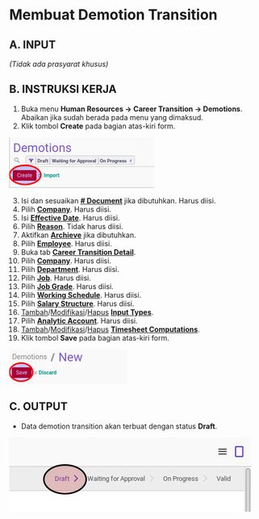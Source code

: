 # Membuat Demotion Transition

## A. INPUT

*(Tidak ada prasyarat khusus)*

## B. INSTRUKSI KERJA

1. Buka menu **Human Resources -> Career Transition -> Demotions**. Abaikan jika sudah berada pada menu yang dimaksud.
2. Klik tombol **Create** pada bagian atas-kiri form.

![](../../img/demotion-transition/tombol-create.png)

3. Isi dan sesuaikan **[# Document](./penjelasan.md#field-document)** jika dibutuhkan. Harus diisi.
4. Pilih **[Company](./penjelasan.md#field-company)**. Harus diisi.
5. Isi **[Effective Date](./penjelasan.md#field-effective-date)**. Harus diisi.
6. Pilih **[Reason](./penjelasan.md#field-reason)**. Tidak harus diisi.
7. Aktifkan **[Archieve](./penjelasan.md#field-archieve)** jika dibutuhkan.
8. Pilih **[Employee](./penjelasan.md#field-employee)**. Harus diisi.
9. Buka tab [**Career Transition Detail**](./penjelasan.md#tab-career).
10. Pilih **[Company](./penjelasan.md#field-transisi-company)**. Harus diisi.
11. Pilih **[Department](./penjelasan.md#field-transisi-departement)**. Harus diisi.
12. Pilih **[Job](./penjelasan.md#field-transisi-job)**. Harus diisi.
13. Pilih **[Job Grade](./penjelasan.md#field-transisi-job-grade)**. Harus diisi.
14. Pilih **[Working Schedule](./penjelasan.md#field-transisi-working-schedule)**. Harus diisi.
15. Pilih **[Salary Structure](./penjelasan.md#field-transisi-salary-structure)**. Harus diisi.
16. <a name="l16">[Tambah](./menambahkan-payslip-input.md)/[Modifikasi](./modifikasi-payslip-input.md)/[Hapus](./menghapus-payslip-input.md)</a> [**Input Types**](./penjelasan.md#tabel-input-types).
17. <a name="l17">Pilih **[Analytic Account](./penjelasan.md#field-transisi-analytic-account)**. Harus diisi.</a>
18. <a name="l18">[Tambah](./menambahkan-timesheet-computation.md)/[Modifikasi](./modifikasi-timesheet-computation.md)/[Hapus](./menghapus-timesheet-computation.md)</a> [**Timesheet Computations**](./penjelasan.md#tabel-timesheet-computation).
19. <a name="l19">Klik tombol **Save** pada bagian atas-kiri form.</a>

![](../../img/demotion-transition/tombol-save.png)

## C. OUTPUT

* Data demotion transition akan terbuat dengan status **Draft**.

![](../../img/demotion-transition/status-draft.png)
